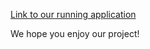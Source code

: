 [Link to our running application](https://cs124-lab3-fe950--pr18-lab5-dii4vh81.web.app/)

We hope you enjoy our project!
